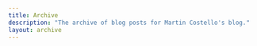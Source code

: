 ```yaml
---
title: Archive
description: "The archive of blog posts for Martin Costello's blog."
layout: archive
---
```


